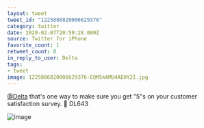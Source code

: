 ```yaml
---
layout: tweet
tweet_id: "1225886820006629376"
category: twitter
date: 2020-02-07T20:59:28.000Z
source: Twitter for iPhone
favorite_count: 1
retweet_count: 0
in_reply_to_user: Delta
tags:
- tweet
image: 1225886820006629376-EQM5kAMU4AEHY2I.jpg
---
```


[@Delta](https://twitter.com/@Delta) that's one way to make sure you get "5"s on your customer satisfaction survey. 🧐 DL643 

![image](/img/tweets/1225886820006629376-EQM5kAMU4AEHY2I.jpg)
